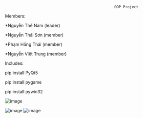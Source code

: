                                                       OOP Project


Members: 

  *Nguyễn Thế Nam (leader)
  
  *Nguyễn Thái Sơn (member)
  
  *Phạm Hồng Thái (member)
  
  *Nguyễn Việt Trung (member)
  
  
Includes:

pip install PyQt5

pip install pygame

pip install pywin32



![image](https://github.com/thenamdev/vju2023_project_oop/assets/57611937/a961768a-dc45-4d49-85d5-c269977270c3)

![image](https://github.com/thenamdev/vju2023_project_oop/assets/57611937/618cfd92-c0d0-49e3-9a44-32c13f637c4d)
![image](https://github.com/thenamdev/vju2023_project_oop/assets/57611937/264805ac-ecc2-4921-a727-c64fccdab403)

